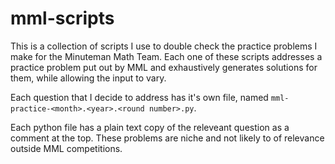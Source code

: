 # mml-scripts

This is a collection of scripts I use to double check the practice problems I make for the Minuteman Math Team. Each one of these scripts addresses a practice problem put out by MML and exhaustively generates solutions for them, while allowing the input to vary.

Each question that I decide to address has it's own file, named `mml-practice-<month>.<year>.<round number>.py`.

Each python file has a plain text copy of the releveant question as a comment at the top. These problems are niche and not likely to of relevance outside MML competitions.
